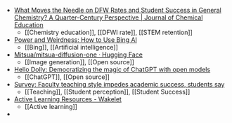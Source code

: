 - [What Moves the Needle on DFW Rates and Student Success in General Chemistry? A Quarter-Century Perspective | Journal of Chemical Education](https://pubs.acs.org/doi/10.1021/acs.jchemed.2c01121#)
	- [[Chemistry education]], [[DFWI rate]], [[STEM retention]]
- [Power and Weirdness: How to Use Bing AI](https://oneusefulthing.substack.com/p/power-and-weirdness-how-to-use-bing)
	- [[Bing]], [[Artificial intelligence]]
- [Mitsua/mitsua-diffusion-one · Hugging Face](https://huggingface.co/Mitsua/mitsua-diffusion-one)
	- [[Image generation]], [[Open source]]
- [Hello Dolly: Democratizing the magic of ChatGPT with open models](https://www.databricks.com/blog/2023/03/24/hello-dolly-democratizing-magic-chatgpt-open-models.html)
	- [[ChatGPT]], [[Open source]]
- [Survey: Faculty teaching style impedes academic success, students say](https://www.insidehighered.com/news/2023/03/24/survey-faculty-teaching-style-impedes-academic-success-students-say#.ZB2x-TtQOtk.twitter)
	- [[Teaching]], [[Student perception]], [[Student Success]]
- [Active Learning Resources - Wakelet](https://wakelet.com/wake/jBj8plEOWQwSZ1Yvuy9jC)
	- [[Active learning]]
-
